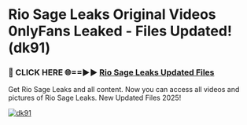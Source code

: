 # Rio Sage Leaks Original Videos 0nlyFans Leaked - Files Updated! (dk91)

<h3>🔴 CLICK HERE 🌐==►► <a href="https://tinyurl.com/2jnfzry5" rel="nofollow">Rio Sage Leaks Updated Files</a></h3>

Get Rio Sage Leaks and all content. Now you can access all videos and pictures of Rio Sage Leaks. New Updated Files 2025!

[![dk91](https://i.imgur.com/GyGTBgg.gif)](https://tinyurl.com/2jnfzry5)

